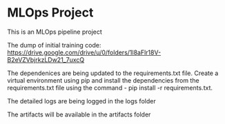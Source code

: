 # MLOps Project
This is an MLOps pipeline project

The dump of initial training code: 
https://drive.google.com/drive/u/0/folders/1l8aFlr18V-B2eVZVbjrkzLDw21_7uxcQ

The dependenices are being updated to the requirements.txt file. Create a virtual environment using pip and install the dependencies from the 
requirements.txt file using the command - pip install -r requirements.txt.

The detailed logs are being logged in the logs folder

The artifacts will be available in the artifacts folder
